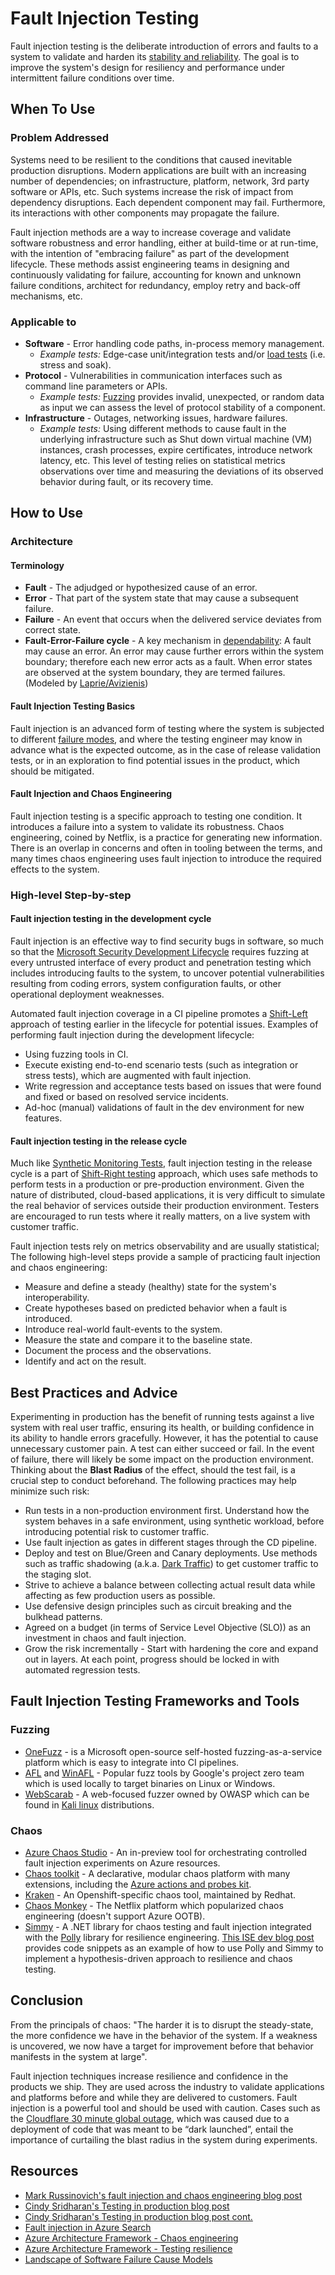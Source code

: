 # Fault Injection Testing

Fault injection testing is the deliberate introduction of errors and faults to a system to validate and harden its [stability and reliability](../../reliability/README.md). The goal is to improve the system's design for resiliency and performance under intermittent failure conditions over time.

## When To Use

### Problem Addressed

Systems need to be resilient to the conditions that caused inevitable production disruptions. Modern applications are built with an increasing number of dependencies; on infrastructure, platform, network, 3rd party software or APIs, etc. Such systems increase the risk of impact from dependency disruptions. Each dependent component may fail. Furthermore, its interactions with other components may propagate the failure.

Fault injection methods are a way to increase coverage and validate software robustness and error handling, either at build-time or at run-time, with the intention of "embracing failure" as part of the development lifecycle. These methods assist engineering teams in designing and continuously validating for failure, accounting for known and unknown failure conditions, architect for redundancy, employ retry and back-off mechanisms, etc.

### Applicable to

* **Software** - Error handling code paths, in-process memory management.
  * *Example tests:* Edge-case unit/integration tests and/or [load tests](../performance-testing/load-testing.md) (i.e. stress and soak).
* **Protocol** - Vulnerabilities in communication interfaces such as command line parameters or APIs.
  * *Example tests:* [Fuzzing](https://owasp.org/www-community/Fuzzing) provides invalid, unexpected, or random data as input we can assess the level of protocol stability of a component.
* **Infrastructure** - Outages, networking issues, hardware failures.
  * *Example tests:* Using different methods to cause fault in the underlying infrastructure such as Shut down virtual machine (VM) instances, crash processes, expire certificates, introduce network latency, etc. This level of testing relies on statistical metrics observations over time and measuring the deviations of its observed behavior during fault, or its recovery time.

## How to Use

### Architecture

#### Terminology

* **Fault** - The adjudged or hypothesized cause of an error.
* **Error** - That part of the system state that may cause a subsequent failure.
* **Failure** - An event that occurs when the delivered service deviates from correct state.
* **Fault-Error-Failure cycle** - A key mechanism in [dependability](https://en.wikipedia.org/wiki/Dependability): A fault may cause an error. An error may cause further errors within the system boundary; therefore each new error acts as a fault. When error states are observed at the system boundary, they are termed failures.
(Modeled by [Laprie/Avizienis](https://www.nasa.gov/pdf/636745main_day_3-algirdas_avizienis.pdf))

#### Fault Injection Testing Basics

Fault injection is an advanced form of testing where the system is subjected to different [failure modes](https://en.wikipedia.org/wiki/Failure_mode_and_effects_analysis), and where the testing engineer may know in advance what is the expected outcome, as in the case of release validation tests, or in an exploration to find potential issues in the product, which should be mitigated.

#### Fault Injection and Chaos Engineering

Fault injection testing is a specific approach to testing one condition. It introduces a failure into a system to validate its robustness. Chaos engineering, coined by Netflix, is a practice for generating new information. There is an overlap in concerns and often in tooling between the terms, and many times chaos engineering uses fault injection to introduce the required effects to the system.

### High-level Step-by-step

#### Fault injection testing in the development cycle

Fault injection is an effective way to find security bugs in software, so much so that the [Microsoft Security Development Lifecycle](https://www.microsoft.com/en-us/securityengineering/sdl/practices) requires fuzzing at every untrusted interface of every product and penetration testing which includes introducing faults to the system, to uncover potential vulnerabilities resulting from coding errors, system configuration faults, or other operational deployment weaknesses.

Automated fault injection coverage in a CI pipeline promotes a [Shift-Left](https://en.wikipedia.org/wiki/Shift-left_testing) approach of testing earlier in the lifecycle for potential issues.
Examples of performing fault injection during the development lifecycle:

* Using fuzzing tools in CI.
* Execute existing end-to-end scenario tests (such as integration or stress tests), which are augmented with fault injection.
* Write regression and acceptance tests based on issues that were found and fixed or based on resolved service incidents.
* Ad-hoc (manual) validations of fault in the dev environment for new features.

#### Fault injection testing in the release cycle

Much like [Synthetic Monitoring Tests](../synthetic-monitoring-tests/README.md), fault injection testing in the release cycle is a part of [Shift-Right testing](https://learn.microsoft.com/en-us/devops/deliver/shift-right-test-production) approach, which uses safe methods to perform tests in a production or pre-production environment. Given the nature of distributed, cloud-based applications, it is very difficult to simulate the real behavior of services outside their production environment. Testers are encouraged to run tests where it really matters, on a live system with customer traffic.

Fault injection tests rely on metrics observability and are usually statistical; The following high-level steps provide a sample of practicing fault injection and chaos engineering:

* Measure and define a steady (healthy) state for the system's interoperability.
* Create hypotheses based on predicted behavior when a fault is introduced.
* Introduce real-world fault-events to the system.
* Measure the state and compare it to the baseline state.
* Document the process and the observations.
* Identify and act on the result.

## Best Practices and Advice

Experimenting in production has the benefit of running tests against a live system with real user traffic, ensuring its health, or building confidence in its ability to handle errors gracefully. However, it has the potential to cause unnecessary customer pain.
A test can either succeed or fail. In the event of failure, there will likely be some impact on the production environment. Thinking about the **Blast Radius** of the effect, should the test fail, is a crucial step to conduct beforehand. The following practices may help minimize such risk:

* Run tests in a non-production environment first. Understand how the system behaves in a safe environment, using synthetic workload, before introducing potential risk to customer traffic.
* Use fault injection as gates in different stages through the CD pipeline.
* Deploy and test on Blue/Green and Canary deployments. Use methods such as traffic shadowing (a.k.a. [Dark Traffic](https://cloud.google.com/blog/products/gcp/cre-life-lessons-what-is-a-dark-launch-and-what-does-it-do-for-me)) to get customer traffic to the staging slot.
* Strive to achieve a balance between collecting actual result data while affecting as few production users as possible.
* Use defensive design principles such as circuit breaking and the bulkhead patterns.
* Agreed on a budget (in terms of Service Level Objective (SLO)) as an investment in chaos and fault injection.
* Grow the risk incrementally - Start with hardening the core and expand out in layers. At each point, progress should be locked in with automated regression tests.

## Fault Injection Testing Frameworks and Tools

### Fuzzing

* [OneFuzz](https://github.com/microsoft/onefuzz) - is a Microsoft open-source self-hosted fuzzing-as-a-service platform which is easy to integrate into CI pipelines.
* [AFL](https://lcamtuf.coredump.cx/afl/) and [WinAFL](https://github.com/googleprojectzero/winafl) - Popular fuzz tools by Google's project zero team which is used locally to target binaries on Linux or Windows.
* [WebScarab](https://github.com/OWASP/OWASP-WebScarab) - A web-focused fuzzer owned by OWASP which can be found in [Kali linux](https://tools.kali.org/web-applications/webscarab) distributions.

### Chaos

* [Azure Chaos Studio](https://learn.microsoft.com/en-US/azure/chaos-studio/chaos-studio-overview) - An in-preview tool for orchestrating controlled fault injection experiments on Azure resources.
* [Chaos toolkit](https://chaostoolkit.org/) - A declarative, modular chaos platform with many extensions, including the [Azure actions and probes kit](https://github.com/chaostoolkit-incubator/chaostoolkit-azure).
* [Kraken](https://github.com/openshift-scale/kraken) - An Openshift-specific chaos tool, maintained by Redhat.
* [Chaos Monkey](https://github.com/netflix/chaosmonkey) - The Netflix platform which popularized chaos engineering (doesn't support Azure OOTB).
* [Simmy](https://github.com/Polly-Contrib/Simmy) - A .NET library for chaos testing and fault injection integrated with the [Polly](https://github.com/App-vNext/Polly) library for resilience engineering.
[This ISE dev blog post](https://devblogs.microsoft.com/cse/2023/03/07/build-test-resilience-dotnet-functions/) provides code snippets as an example of how to use Polly and Simmy to implement a hypothesis-driven approach to resilience and chaos testing.

## Conclusion

From the principals of chaos: "The harder it is to disrupt the steady-state, the more confidence we have in the behavior of the system. If a weakness is uncovered, we now have a target for improvement before that behavior manifests in the system at large".

Fault injection techniques increase resilience and confidence in the products we ship. They are used across the industry to validate applications and platforms before and while they are delivered to customers.
Fault injection is a powerful tool and should be used with caution. Cases such as the [Cloudflare 30 minute global outage](https://blog.cloudflare.com/cloudflare-outage/), which was caused due to a deployment of code that was meant to be “dark launched”, entail the importance of curtailing the blast radius in the system during experiments.

## Resources

* [Mark Russinovich's fault injection and chaos engineering blog post](https://azure.microsoft.com/en-au/blog/advancing-resilience-through-chaos-engineering-and-fault-injection/)
* [Cindy Sridharan's Testing in production blog post](https://medium.com/@copyconstruct/testing-in-production-the-safe-way-18ca102d0ef1)
* [Cindy Sridharan's Testing in production blog post cont.](https://medium.com/@copyconstruct/testing-in-production-the-hard-parts-3f06cefaf592)
* [Fault injection in Azure Search](https://azure.microsoft.com/es-es/blog/inside-azure-search-chaos-engineering/)
* [Azure Architecture Framework - Chaos engineering](https://learn.microsoft.com/en-us/azure/architecture/framework/resiliency/chaos-engineering)
* [Azure Architecture Framework - Testing resilience](https://learn.microsoft.com/en-us/azure/architecture/framework/resiliency/testing)
* [Landscape of Software Failure Cause Models](https://www.researchgate.net/publication/301839557_The_landscape_of_software_failure_cause_models)

